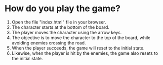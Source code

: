 # How do you play the game?
1. Open the file "index.html" file in your browser.
2. The character starts at the bottom of the board. 
3. The player moves the character using the arrow keys.
4. The objective is to move the character to the top of the board, while avoiding enemies crossing the road. 
5. When the player succeeds, the game will reset to the initial state.
6. Likewise, when the player is hit by the enemies, the game also resets to the initial state.
